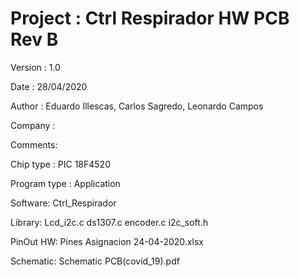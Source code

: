 # Project : Ctrl Respirador HW PCB Rev B

Version : 1.0

Date    : 28/04/2020

Author  : Eduardo Illescas, Carlos Sagredo, Leonardo Campos

Company :

Comments:

Chip type               : PIC 18F4520

Program type            : Application

Software: Ctrl_Respirador 

Library:  Lcd_i2c.c
          ds1307.c
          encoder.c
          i2c_soft.h
          
PinOut HW: Pines Asignacion 24-04-2020.xlsx

Schematic: Schematic PCB(covid_19).pdf
